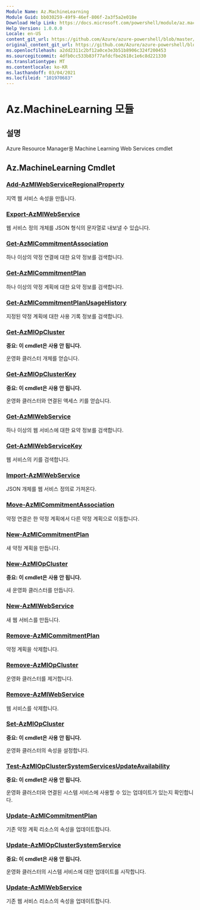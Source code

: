 ```yaml
---
Module Name: Az.MachineLearning
Module Guid: bb030259-49f9-46ef-806f-2a3f5a2e018e
Download Help Link: https://docs.microsoft.com/powershell/module/az.machinelearning
Help Version: 1.0.0.0
Locale: en-US
content_git_url: https://github.com/Azure/azure-powershell/blob/master/src/MachineLearning/MachineLearning/help/Az.MachineLearning.md
original_content_git_url: https://github.com/Azure/azure-powershell/blob/master/src/MachineLearning/MachineLearning/help/Az.MachineLearning.md
ms.openlocfilehash: a2dd2311c2bf12a0ce3e3b51b8906c324f200453
ms.sourcegitcommit: 4dfb0cc533b83f77afdcfbe2618c1e6c8d221330
ms.translationtype: MT
ms.contentlocale: ko-KR
ms.lasthandoff: 03/04/2021
ms.locfileid: "101970683"
---
```

# Az.MachineLearning 모듈
## 설명
Azure Resource Manager용 Machine Learning Web Services cmdlet

## Az.MachineLearning Cmdlet
### [Add-AzMlWebServiceRegionalProperty](Add-AzMlWebServiceRegionalProperty.md)
지역 웹 서비스 속성을 만듭니다.

### [Export-AzMlWebService](Export-AzMlWebService.md)
웹 서비스 정의 개체를 JSON 형식의 문자열로 내보낼 수 있습니다.

### [Get-AzMlCommitmentAssociation](Get-AzMlCommitmentAssociation.md)
하나 이상의 약정 연결에 대한 요약 정보를 검색합니다.

### [Get-AzMlCommitmentPlan](Get-AzMlCommitmentPlan.md)
하나 이상의 약정 계획에 대한 요약 정보를 검색합니다.

### [Get-AzMlCommitmentPlanUsageHistory](Get-AzMlCommitmentPlanUsageHistory.md)
지정된 약정 계획에 대한 사용 기록 정보를 검색합니다.

### [Get-AzMlOpCluster](Get-AzMlOpCluster.md)
**중요: 이 cmdlet은 사용 안 됩니다.**

운영화 클러스터 개체를 얻습니다.

### [Get-AzMlOpClusterKey](Get-AzMlOpClusterKey.md)
**중요: 이 cmdlet은 사용 안 됩니다.**

운영화 클러스터와 연결된 액세스 키를 얻습니다.

### [Get-AzMlWebService](Get-AzMlWebService.md)
하나 이상의 웹 서비스에 대한 요약 정보를 검색합니다.

### [Get-AzMlWebServiceKey](Get-AzMlWebServiceKey.md)
웹 서비스의 키를 검색합니다.

### [Import-AzMlWebService](Import-AzMlWebService.md)
JSON 개체를 웹 서비스 정의로 가져온다.

### [Move-AzMlCommitmentAssociation](Move-AzMlCommitmentAssociation.md)
약정 연결은 한 약정 계획에서 다른 약정 계획으로 이동합니다.

### [New-AzMlCommitmentPlan](New-AzMlCommitmentPlan.md)
새 약정 계획을 만듭니다.

### [New-AzMlOpCluster](New-AzMlOpCluster.md)
**중요: 이 cmdlet은 사용 안 됩니다.**

새 운영화 클러스터를 만듭니다.

### [New-AzMlWebService](New-AzMlWebService.md)
새 웹 서비스를 만듭니다.

### [Remove-AzMlCommitmentPlan](Remove-AzMlCommitmentPlan.md)
약정 계획을 삭제합니다.

### [Remove-AzMlOpCluster](Remove-AzMlOpCluster.md)
운영화 클러스터를 제거합니다.

### [Remove-AzMlWebService](Remove-AzMlWebService.md)
웹 서비스를 삭제합니다.

### [Set-AzMlOpCluster](Set-AzMlOpCluster.md)
**중요: 이 cmdlet은 사용 안 됩니다.**

운영화 클러스터의 속성을 설정합니다.

### [Test-AzMlOpClusterSystemServicesUpdateAvailability](Test-AzMlOpClusterSystemServicesUpdateAvailability.md)
**중요: 이 cmdlet은 사용 안 됩니다.**

운영화 클러스터와 연결된 시스템 서비스에 사용할 수 있는 업데이트가 있는지 확인합니다.

### [Update-AzMlCommitmentPlan](Update-AzMlCommitmentPlan.md)
기존 약정 계획 리소스의 속성을 업데이트합니다.

### [Update-AzMlOpClusterSystemService](Update-AzMlOpClusterSystemService.md)
**중요: 이 cmdlet은 사용 안 됩니다.**

운영화 클러스터의 시스템 서비스에 대한 업데이트를 시작합니다.

### [Update-AzMlWebService](Update-AzMlWebService.md)
기존 웹 서비스 리소스의 속성을 업데이트합니다.

